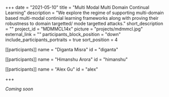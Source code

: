+++
date = "2021-05-10"
title = "Multi Modal Multi Domain Continual Learning"
description = "We explore the regime of supporting multi-domain based multi-modal continial learning frameworks along with proving their robustness to domain targetted/ mode targetted attacks."
short_description = ""
project_id = "MDMMCL14x"
picture = "projects/mdmmcl.jpg"
external_link = ""
participants_block_position = "down"
include_participants_portraits = true
sort_position = 4

[[participants]]
    name = "Diganta Misra"
    id = "diganta"

[[participants]]
    name = "Himanshu Arora"
    id = "himanshu"

[[participants]]
    name = "Alex Gu"
    id = "alex"

+++

*Coming soon*